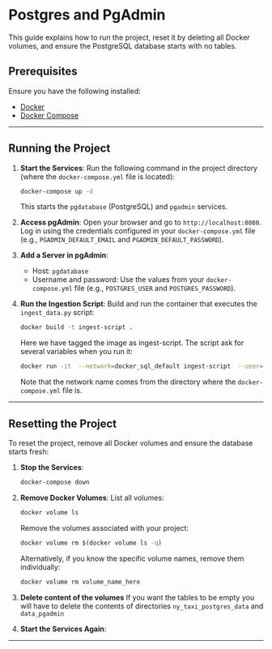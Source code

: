 # Postgres and PgAdmin

This guide explains how to run the project, reset it by deleting all Docker volumes, and ensure the PostgreSQL database starts with no tables.

## Prerequisites

Ensure you have the following installed:
- [Docker](https://docs.docker.com/get-docker/)
- [Docker Compose](https://docs.docker.com/compose/install/)

---

## Running the Project

1. **Start the Services**:
   Run the following command in the project directory (where the `docker-compose.yml` file is located):
   ```bash
   docker-compose up -d
   ```
   This starts the `pgdatabase` (PostgreSQL) and `pgadmin` services.

2. **Access pgAdmin**:
   Open your browser and go to `http://localhost:8080`. Log in using the credentials configured in your `docker-compose.yml` file (e.g., `PGADMIN_DEFAULT_EMAIL` and `PGADMIN_DEFAULT_PASSWORD`).

3. **Add a Server in pgAdmin**:
   - Host: `pgdatabase`
   - Username and password: Use the values from your `docker-compose.yml` file (e.g., `POSTGRES_USER` and `POSTGRES_PASSWORD`).

4. **Run the Ingestion Script**:
   Build and run the container that executes the `ingest_data.py` script:
   ```bash
   docker build -t ingest-script .
   ```
   Here we have tagged the image as ingest-script. The script ask for several variables when you run it:
    ```bash
   docker run -it  --network=docker_sql_default ingest-script  --user=root  --password=root  --host=pgdatabase  --port=5432  --db=ny_taxi --table_name=yellow_taxi_trips --url=${URL}
   ```
    Note that the network name comes from the directory where the `docker-compose.yml` file is.
---

## Resetting the Project

To reset the project, remove all Docker volumes and ensure the database starts fresh:

1. **Stop the Services**:
   ```bash
   docker-compose down
   ```

2. **Remove Docker Volumes**:
   List all volumes:
   ```bash
   docker volume ls
   ```
   Remove the volumes associated with your project:
   ```bash
   docker volume rm $(docker volume ls -q)
   ```
   Alternatively, if you know the specific volume names, remove them individually:
   ```bash
   docker volume rm volume_name_here
   ```
3. **Delete content of the volumes**
    If you want the tables to be empty you will have to delete the contents of directories `ny_taxi_postgres_data` and `data_pgadmin`

4. **Start the Services Again**:


---